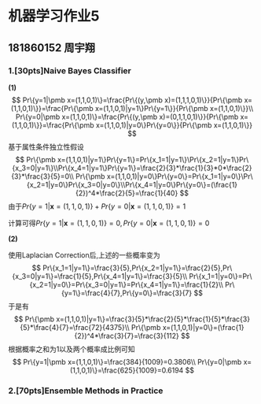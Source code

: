 # 机器学习作业5

## 181860152 周宇翔

### 1.[30pts]Naive Bayes Classifier

**(1)**
$$
Pr\{y=1|\pmb x=(1,1,0,1)\}=\frac{Pr\{(y,\pmb x)=(1,1,1,0,1)\}}{Pr\{\pmb x=(1,1,0,1)\}}=\frac{Pr\{\pmb x=(1,1,0,1)|y=1\}Pr\{y=1\}}{Pr\{\pmb x=(1,1,0,1)\}}\\
Pr\{y=0|\pmb x=(1,1,0,1)\}=\frac{Pr\{(y,\pmb x)=(0,1,1,0,1)\}}{Pr\{\pmb x=(1,1,0,1)\}}=\frac{Pr\{\pmb x=(1,1,0,1)|y=0\}Pr\{y=0\}}{Pr\{\pmb x=(1,1,0,1)\}}
$$
基于属性条件独立性假设
$$
Pr\{\pmb x=(1,1,0,1)|y=1\}Pr\{y=1\}=Pr\{x_1=1|y=1\}\Pr\{x_2=1|y=1\}Pr\{x_3=0|y=1\}\\Pr\{x_4=1|y=1\}Pr\{y=1\}=\frac{2}{3}*\frac{1}{3}*0*\frac{2}{3}*\frac{3}{5}=0\\
Pr\{\pmb x=(1,1,0,1)|y=0\}Pr\{y=0\}=Pr\{x_1=1|y=0\}\Pr\{x_2=1|y=0\}Pr\{x_3=0|y=0\}\\Pr\{x_4=1|y=0\}Pr\{y=0\}=(\frac{1}{2})^4*\frac{2}{5}=\frac{1}{40}
$$
由于$Pr\{y=1|\pmb x=(1,1,0,1)\}+Pr\{y=0|\pmb x=(1,1,0,1)\}=1$

计算可得$Pr\{y=1|\pmb x=(1,1,0,1)\}=0,Pr\{y=0|\pmb x=(1,1,0,1)\}=0$

**(2)**

使用Laplacian Correction后,上述的一些概率变为
$$
Pr\{x_1=1|y=1\}=\frac{3}{5},Pr\{x_2=1|y=1\}=\frac{2}{5},Pr\{x_3=0|y=1\}=\frac{1}{5},Pr\{x_4=1|y=1\}=\frac{3}{5}\\
Pr\{x_1=1|y=0\}=Pr\{x_2=1|y=0\}=Pr\{x_3=0|y=1\}=Pr\{x_4=1|y=1\}=\frac{1}{2}\\
Pr\{y=1\}=\frac{4}{7},Pr\{y=0\}=\frac{3}{7}
$$
于是有
$$
Pr\{\pmb x=(1,1,0,1)|y=1\}=\frac{3}{5}*\frac{2}{5}*\frac{1}{5}*\frac{3}{5}*\frac{4}{7}=\frac{72}{4375}\\
Pr\{\pmb x=(1,1,0,1)|y=0\}=(\frac{1}{2})^4*\frac{3}{7}=\frac{3}{112}
$$
根据概率之和为1以及两个概率成比例可知
$$
Pr\{y=1|\pmb x=(1,1,0,1)\}=\frac{384}{1009}=0.3806\\
Pr\{y=0|\pmb x=(1,1,0,1)\}=\frac{625}{1009}=0.6194
$$


### 2.[70pts]Ensemble Methods in Practice

